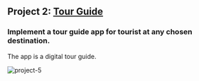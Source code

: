 ## Project 2: [Tour Guide](https://github.com/roger-vanwyk/ToerGids)
### Implement a tour guide app for tourist at any chosen destination.
The app is a digital tour guide.

<img src="https://i.ibb.co/whRzbdZ/project-5.jpg" alt="project-5" border="0">
